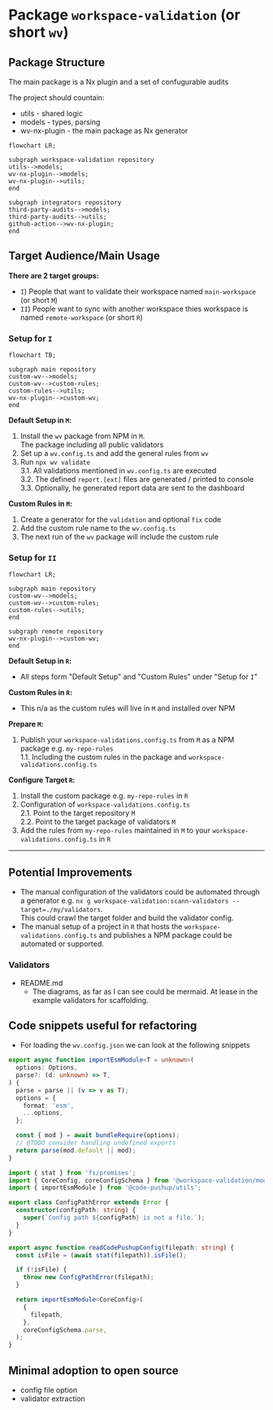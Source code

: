 # Package `workspace-validation` (or short `wv`)

## Package Structure

The main package is a Nx plugin and a set of confugurable audits 

The project should countain:
- utils - shared logic
- models - types, parsing
- wv-nx-plugin - the main package as Nx generator

```mermaid
flowchart LR;
  
subgraph workspace-validation repository
utils-->models;
wv-nx-plugin-->models;
wv-nx-plugin-->utils;
end

subgraph integrators repository
third-party-audits-->models;
third-party-audits-->utils;
github-action-->wv-nx-plugin;
end
```


## Target Audience/Main Usage

**There are 2 target groups:**
- `I`) People that want to validate their workspace named `main-workspace` (or short `M`)
- `II`) People want to sync with another workspace thies workspace is named `remote-workspace` (or short `R`)

### Setup for `I`

```mermaid
flowchart TB;
  
subgraph main repository
custom-wv-->models;
custom-wv-->custom-rules;
custom-rules-->utils;
wv-nx-plugin-->custom-wv;
end
```

**Default Setup in `M`:**  
1. Install the `wv` package from NPM in `M`.  
   The package including all public validators
2. Set up a `wv.config.ts` and add the general rules from `wv`
3. Run  `npx wv validate`  
3.1. All validations mentioned in `wv.config.ts` are executed   
3.2. The defined `report.[ext]` files are generated / printed to console 
3.3. Optionally, he generated report data are sent to the dashboard

**Custom Rules in `M`:**  
1. Create a generator for the `validation` and optional `fix` code
2. Add the custom rule name to the `wv.config.ts`
3. The next run of the `wv` package will include the custom rule

### Setup for `II`

```mermaid
flowchart LR;
  
subgraph main repository
custom-wv-->models;
custom-wv-->custom-rules;
custom-rules-->utils;
end

subgraph remote repository
wv-nx-plugin-->custom-wv;
end
```

**Default Setup in `R`:**
- All steps form "Default Setup" and "Custom Rules" under "Setup for `I`"

**Custom Rules in `R`:**
- This n/a as the custom rules will live in `M` and installed over NPM

**Prepare `M`:**
1. Publish your `workspace-validations.config.ts` from `M` as a NPM package e.g. `my-repo-rules`   
1.1. Including the custom rules in the package and `workspace-validations.config.ts`

**Configure Target `R`:**  
1. Install the custom package e.g. `my-repo-rules` in `R`
2. Configuration of `workspace-validations.config.ts`  
2.1. Point to the target repository `M`  
2.2. Point to the target package of validators `M`  
3. Add the rules from `my-repo-rules` maintained in `M` to your `workspace-validations.config.ts` in `R`


--- 


## Potential Improvements

- The manual configuration of the validators could be automated through a generator e.g. `nx g workspace-validation:scann-validators --target=./my/validators`.  
  This could crawl the target folder and build the validator config.  
- The manual setup of a project in `R` that hosts the `workspace-validations.config.ts` and publishes a NPM package could be automated or supported.
 
### Validators
- README.md
  - The diagrams, as far as I can see could be mermaid. At lease in the example validators for scaffolding.
 
## Code snippets useful for refactoring
- For loading the `wv.config.json` we can look at the following snippets  
```typescript
export async function importEsmModule<T = unknown>(
  options: Options,
  parse?: (d: unknown) => T,
) {
  parse = parse || (v => v as T);
  options = {
    format: 'esm',
    ...options,
  };

  const { mod } = await bundleRequire(options);
  // @TODO consider handling undefined exports
  return parse(mod.default || mod);
}
```  

```typescript
import { stat } from 'fs/promises';
import { CoreConfig, coreConfigSchema } from '@workspace-validation/models';
import { importEsmModule } from '@code-pushup/utils';

export class ConfigPathError extends Error {
  constructor(configPath: string) {
    super(`Config path ${configPath} is not a file.`);
  }
}

export async function readCodePushupConfig(filepath: string) {
  const isFile = (await stat(filepath)).isFile();

  if (!isFile) {
    throw new ConfigPathError(filepath);
  }

  return importEsmModule<CoreConfig>(
    {
      filepath,
    },
    coreConfigSchema.parse,
  );
}
```


## Minimal adoption to open source

- config file option
- validator extraction


